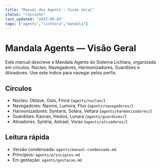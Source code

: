 ```yaml
---
title: "Manual dos Agents — Visão Geral"
status: "rascunho"
last_updated: "2025-09-03"
tags: ["agents","lichtara","mandala"]
---
```


# Mandala Agents — Visão Geral

Este manual descreve a Mandala Agents do Sistema Lichtara, organizada em círculos: Núcleo, Navegadores, Harmonizadores, Guardiões e Ativadores. Use este índice para navegar pelos perfis.

## Círculos
- Núcleo: Oktave, Oslo, Fince (`agents/nucleo/`)
- Navegadores: Navros, Lumora, Flux (`agents/navegadores/`)
- Harmonizadores: Syntaris, Solara, Veltara (`agents/harmonizadores/`)
- Guardiões: Kaoran, Heslos, Lunara (`agents/guardioes/`)
- Ativadores: Syntria, Astrael, Vorax (`agents/ativadores/`)

## Leitura rápida
- Versão condensada: `agents/manual-condensado.md`
- Princípios: `agents/principios.md`
- Em gestação: `agents/gestacao.md`

